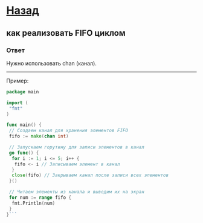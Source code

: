 # [Назад](/L1/L1_.md)

## как реализовать FIFO циклом

### Ответ

Нужно использовать chan (канал).

--------------------------------------------------------

Пример:

```go
package main

import (
 "fmt"
)

func main() {
 // Создаем канал для хранения элементов FIFO
 fifo := make(chan int)

 // Запускаем горутину для записи элементов в канал
 go func() {
  for i := 1; i <= 5; i++ {
   fifo <- i // Записываем элемент в канал
  }
  close(fifo) // Закрываем канал после записи всех элементов
 }()

 // Читаем элементы из канала и выводим их на экран
 for num := range fifo {
  fmt.Println(num)
 }
}```
